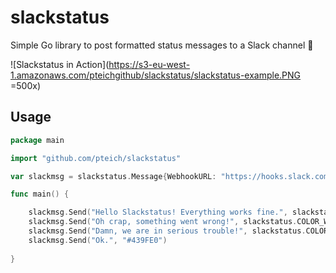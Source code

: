 # slackstatus
Simple Go library to post formatted status messages to a Slack channel :tada:

![Slackstatus in Action](https://s3-eu-west-1.amazonaws.com/pteichgithub/slackstatus/slackstatus-example.PNG =500x)

## Usage
```go
package main

import "github.com/pteich/slackstatus"

var slackmsg = slackstatus.Message{WebhookURL: "https://hooks.slack.com/services/XXXX", Username: "slackstatus", Channel: "#channelname", IconEmoji: ":monkey_face:", Footer: "Version 1.0.0"}

func main() {

	slackmsg.Send("Hello Slackstatus! Everything works fine.", slackstatus.COLOR_GOOD)
	slackmsg.Send("Oh crap, something went wrong!", slackstatus.COLOR_WARN)
	slackmsg.Send("Damn, we are in serious trouble!", slackstatus.COLOR_DANGER)
	slackmsg.Send("Ok.", "#439FE0")
  
}
```
